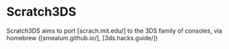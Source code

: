 # Scratch3DS

Scratch3DS aims to port [scrach.mit.edu/] to the 3DS family of consoles, via homebrew ([smealum.github.io/], [3ds.hacks.guide/])
